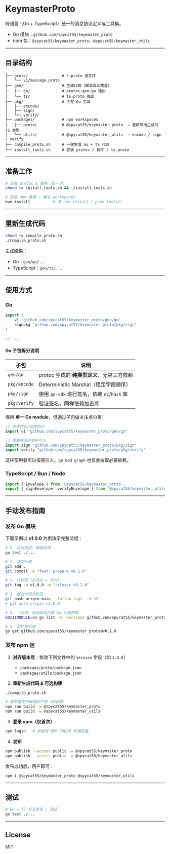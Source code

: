 # KeymasterProto

跨语言（Go + TypeScript）统一的消息协议定义与工具集。

* Go 模块：`github.com/spycat55/keymaster_proto`
* npm 包：`@spycat55/keymaster_proto`、`@spycat55/keymaster_utils`

---

## 目录结构

```text
├── proto/               # *.proto 源文件
│   └── v1/message.proto
├── gen/                 # 生成代码（脚本自动覆盖）
│   ├── go/              # protoc-gen-go 输出
│   └── ts/              # ts-proto 输出
├── pkg/                 # 手写 Go 工具
│   ├── encode/
│   ├── sign/
│   └── verify/
├── packages/            # npm workspaces
│   ├── proto/           # @spycat55/keymaster_proto  → 重新导出生成的 TS 类型
│   └── utils/           # @spycat55/keymaster_utils  → encode / sign / verify
├── compile_proto.sh     # 一键生成 Go + TS 代码
└── install_tools.sh     # 安装 protoc / 插件 / ts-proto
```

---

## 准备工作

```bash
# 安装 protoc & 插件（仅一次）
chmod +x install_tools.sh && ./install_tools.sh

# 安装 npm 依赖 / 建立 workspaces
bun install          # 或 npm install / pnpm install
```

---

## 重新生成代码

```bash
chmod +x compile_proto.sh
./compile_proto.sh
```

生成结果：
* Go：`gen/go/...`
* TypeScript：`gen/ts/...`

---

## 使用方式

### Go

```go
import (
    v1 "github.com/spycat55/keymaster_proto/gen/go"
    signpkg "github.com/spycat55/keymaster_proto/pkg/sign"
)

// ...
```

#### Go 子包拆分说明

| 子包 | 说明 |
|------|------|
| `gen/go` | protoc 生成的 **纯类型定义**，无第三方依赖 |
| `pkg/encode` | Deterministic Marshal（稳定字段顺序） |
| `pkg/sign` | 使用 `go-sdk` 进行签名，依赖 `ec`/`hash` 库 |
| `pkg/verify` | 验证签名，同样依赖加密库 |

保持 **单一 Go module**，但通过子包做关注点分离：

```go
// 仅序列化/反序列化
import v1 "github.com/spycat55/keymaster_proto/gen/go"

// 需要签名时额外引入
import sign "github.com/spycat55/keymaster_proto/pkg/sign"
import verify "github.com/spycat55/keymaster_proto/pkg/verify"
```

这样使用者可以按需引入，`go mod graph` 也仅会拉取必要依赖。

### TypeScript / Bun / Node

```ts
import { Envelope } from '@spycat55/keymaster_proto';
import { signEnvelope, verifyEnvelope } from '@spycat55/keymaster_utils';
```

---

## 手动发布指南

### 发布 Go 模块

下面示例以 **v1.0.0** 为例演示完整流程：

```bash
# 0. 运行测试，确保无误
go test ./...

# 1. 提交代码
git add .
git commit -m "feat: prepare v0.1.0"

# 2. 打标签（必须以 v 开头）
git tag -a v1.0.0 -m "release v0.1.0"

# 3. 推送代码与标签
git push origin main --follow-tags   # 或
# git push origin v1.0.0

# 4. （可选）验证版本已被 Go 代理抓取
GO111MODULE=on go list -m -versions github.com/spycat55/keymaster_proto

# 5. 用户侧引用
go get github.com/spycat55/keymaster_proto@v0.1.0
```

### 发布 npm 包

1. **对齐版本号**：修改下列文件中的 `version` 字段（如 `1.0.0`）
   * `packages/proto/package.json`
   * `packages/utils/package.json`

2. **重新生成代码 & 可选构建**

```bash
./compile_proto.sh

# 若希望发布编译后产物（非必需）
npm run build -w @spycat55/keymaster_proto
npm run build -w @spycat55/keymaster_utils
```

3. **登录 npm（仅首次）**

```bash
npm login   # 或使用 NPM_TOKEN 环境变量
```

4. **发布**

```bash
npm publish --access public -w @spycat55/keymaster_proto
npm publish --access public -w @spycat55/keymaster_utils
```

发布成功后，用户即可：

```bash
npm i @spycat55/keymaster_proto @spycat55/keymaster_utils
```

---

## 测试

```bash
# Go ↔ TS 交叉签名 / 验证
go test ./...
```

---

## License

MIT